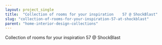 ```yaml
---
layout: project_single
title:  "Collection of rooms for your inspiration    57 @ ShockBlast"
slug: "collection-of-rooms-for-your-inspiration-57-at-shockblast"
parent: "home-interior-design-collections"
---
```

Collection of rooms for your inspiration    57 @ ShockBlast